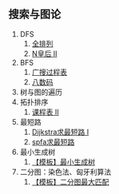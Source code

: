 ## 搜索与图论

1. DFS
   1. [全排列](https://leetcode-cn.com/problems/permutations/submissions/)
   2. [N皇后 II](https://leetcode-cn.com/problems/n-queens-ii/)
2. BFS
   1. [广搜过程表](https://imustacm.cn/problem/getProblem/1254)
   2. [八数码](https://www.acwing.com/problem/content/847/)
3. 树与图的遍历
4. 拓扑排序
   1. [课程表 II](https://leetcode-cn.com/problems/course-schedule-ii/)
5. 最短路
   1. [Dijkstra求最短路 I](https://www.acwing.com/problem/content/851/)
   2. [spfa求最短路](https://www.acwing.com/problem/content/853/)
6. 最小生成树
   1. [【模板】最小生成树](https://www.luogu.com.cn/problem/P3366)
7. 二分图：染色法、匈牙利算法
   1. [【模板】二分图最大匹配](https://www.luogu.com.cn/problem/P3386)